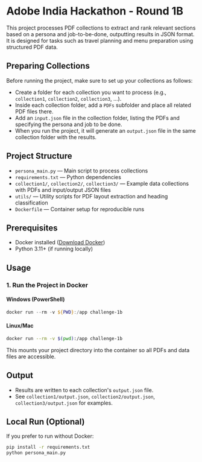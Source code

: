 #  Adobe India Hackathon - Round 1B

This project processes PDF collections to extract and rank relevant sections based on a persona and job-to-be-done, outputting results in JSON format. It is designed for tasks such as travel planning and menu preparation using structured PDF data.

## Preparing Collections

Before running the project, make sure to set up your collections as follows:

- Create a folder for each collection you want to process (e.g., `collection1`, `collection2`, `collection3`, ...).
- Inside each collection folder, add a `PDFs` subfolder and place all related PDF files there.
- Add an `input.json` file in the collection folder, listing the PDFs and specifying the persona and job to be done.
- When you run the project, it will generate an `output.json` file in the same collection folder with the results.

## Project Structure

- `persona_main.py` — Main script to process collections
- `requirements.txt` — Python dependencies
- `collection1/`, `collection2/`, `collection3/` — Example data collections with PDFs and input/output JSON files
- `utils/` — Utility scripts for PDF layout extraction and heading classification
- `Dockerfile` — Container setup for reproducible runs

## Prerequisites

- Docker installed ([Download Docker](https://www.docker.com/get-started/))
- Python 3.11+ (if running locally)

## Usage

### 1. Run the Project in Docker

#### Windows (PowerShell)
```powershell
docker run --rm -v ${PWD}:/app challenge-1b
```

#### Linux/Mac
```bash
docker run --rm -v $(pwd):/app challenge-1b
```

This mounts your project directory into the container so all PDFs and data files are accessible.

## Output

- Results are written to each collection's `output.json` file.
- See `collection1/output.json`, `collection2/output.json`, `collection3/output.json` for examples.

## Local Run (Optional)

If you prefer to run without Docker:

```bash
pip install -r requirements.txt
python persona_main.py
```
